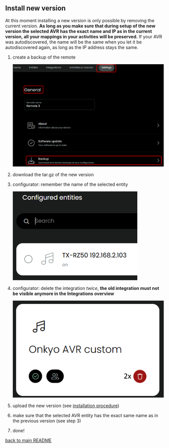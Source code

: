 ## Install new version

At this moment installing a new version is only possible by removing the current version. **As long as you make sure that during setup of the new version the selected AVR has the exact name and IP as in the current version, all your mappings in your activities will be preserved.**
If your AVR was autodiscovered, the name will be the same when you let it be autodiscovered again, as long as the IP address stays the same.

1. create a backup of the remote

   ![](../screenshots/backup.png)

2. download the tar.gz of the new version
3. configurator: remember the name of the selected entity

   ![](../screenshots/entity.png)

4. configurator: delete the integration _twice_, **the old integration must not be visible anymore in the Integrations overview**

   ![](../screenshots/delete2x.png)

5. upload the new version (see [installation procedure](./installation.md#installation))
6. make sure that the selected AVR entity has the exact same name as in the previous version (see step 3)
7. done!

[back to main README](../README.md#install-new-version)
